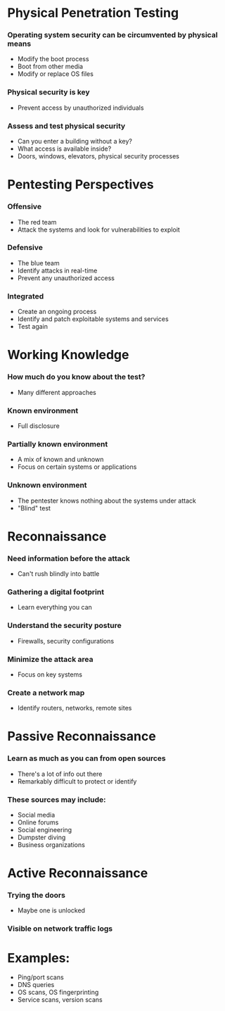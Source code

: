 # Physical Penetration Testing
### Operating system security can be circumvented by physical means
- Modify the boot process
- Boot from other media
- Modify or replace OS files
### Physical security is key
- Prevent access by unauthorized individuals
### Assess and test physical security
- Can you enter a building without a key?
- What access is available inside?
- Doors, windows, elevators, physical security processes
# Pentesting Perspectives
### Offensive
- The red team
- Attack the systems and look for vulnerabilities to exploit
### Defensive
- The blue team
- Identify attacks in real-time
- Prevent any unauthorized access
### Integrated
- Create an ongoing process
- Identify and patch exploitable systems and services
- Test again
# Working Knowledge
### How much do you know about the test?
- Many different approaches
### Known environment
- Full disclosure
### Partially known environment
- A mix of known and unknown
- Focus on certain systems or applications
### Unknown environment
- The pentester knows nothing about the systems under attack
- "Blind" test
# Reconnaissance
### Need information before the attack
- Can't rush blindly into battle
### Gathering a digital footprint
- Learn everything you can
### Understand the security posture
- Firewalls, security configurations
### Minimize the attack area
- Focus on key systems
### Create a network map
- Identify routers, networks, remote sites
# Passive Reconnaissance
### Learn as much as you can from open sources
- There's a lot of info out there
- Remarkably difficult to protect or identify
### These sources may include:
- Social media
- Online forums
- Social engineering
- Dumpster diving
- Business organizations
# Active Reconnaissance
### Trying the doors
- Maybe one is unlocked
### Visible on network traffic logs
# Examples:
- Ping/port scans
- DNS queries
- OS scans, OS fingerprinting
- Service scans, version scans